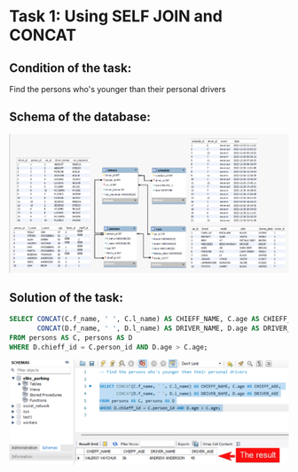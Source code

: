 # Task 1: Using SELF JOIN and CONCAT

## Condition of the task:
Find the persons who's younger than their personal drivers 

## Schema of the database:
![schema](Sourses/Schema.png) 

## Solution of the task: 

```SQL
SELECT CONCAT(C.f_name, ' ', C.l_name) AS CHIEFF_NAME, C.age AS CHIEFF_AGE, 
       CONCAT(D.f_name, ' ', D.l_name) AS DRIVER_NAME, D.age AS DRIVER_AGE
FROM persons AS C, persons AS D
WHERE D.chieff_id = C.person_id AND D.age > C.age;
```

![solution](Sourses/Task1.png)
